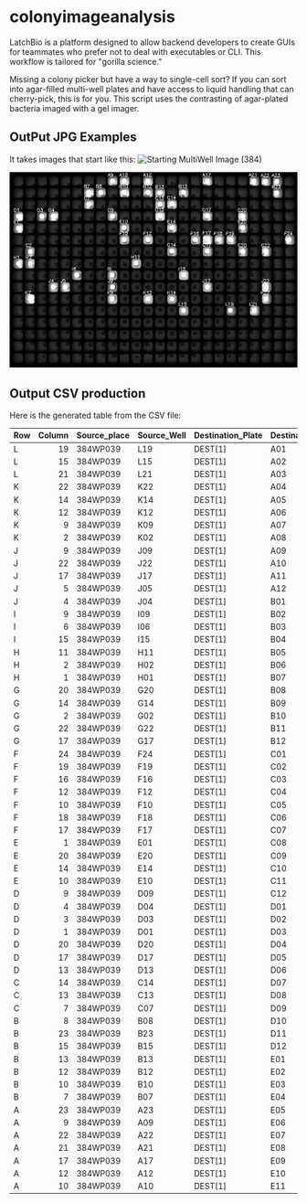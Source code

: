 # colonyimageanalysis
LatchBio is a platform designed to allow backend developers to create GUIs for teammates who prefer not to deal with executables or CLI. This workflow is tailored for "gorilla science."

Missing a colony picker but have a way to single-cell sort? If you can sort into agar-filled multi-well plates and have access to liquid handling that can cherry-pick, this is for you. This script uses the contrasting of agar-plated bacteria imaged with a gel imager.

## OutPut JPG Examples
It takes images that start like this:
![Starting MultiWell Image (384)](testdata/pick/testdata/pick/384WP039_S3.jpg)

![After Processing MultiWell Image (384)](testdata/pick/384WP039_grid.jpg)

## Output CSV production
Here is the generated table from the CSV file:

| Row   |   Column | Source_place   | Source_Well   | Destination_Plate   | Destination_Well   |
|:------|---------:|:---------------|:--------------|:--------------------|:-------------------|
| L     |       19 | 384WP039       | L19           | DEST[1]             | A01                |
| L     |       15 | 384WP039       | L15           | DEST[1]             | A02                |
| L     |       21 | 384WP039       | L21           | DEST[1]             | A03                |
| K     |       22 | 384WP039       | K22           | DEST[1]             | A04                |
| K     |       14 | 384WP039       | K14           | DEST[1]             | A05                |
| K     |       12 | 384WP039       | K12           | DEST[1]             | A06                |
| K     |        9 | 384WP039       | K09           | DEST[1]             | A07                |
| K     |        2 | 384WP039       | K02           | DEST[1]             | A08                |
| J     |        9 | 384WP039       | J09           | DEST[1]             | A09                |
| J     |       22 | 384WP039       | J22           | DEST[1]             | A10                |
| J     |       17 | 384WP039       | J17           | DEST[1]             | A11                |
| J     |        5 | 384WP039       | J05           | DEST[1]             | A12                |
| J     |        4 | 384WP039       | J04           | DEST[1]             | B01                |
| I     |        9 | 384WP039       | I09           | DEST[1]             | B02                |
| I     |        6 | 384WP039       | I06           | DEST[1]             | B03                |
| I     |       15 | 384WP039       | I15           | DEST[1]             | B04                |
| H     |       11 | 384WP039       | H11           | DEST[1]             | B05                |
| H     |        2 | 384WP039       | H02           | DEST[1]             | B06                |
| H     |        1 | 384WP039       | H01           | DEST[1]             | B07                |
| G     |       20 | 384WP039       | G20           | DEST[1]             | B08                |
| G     |       14 | 384WP039       | G14           | DEST[1]             | B09                |
| G     |        2 | 384WP039       | G02           | DEST[1]             | B10                |
| G     |       22 | 384WP039       | G22           | DEST[1]             | B11                |
| G     |       17 | 384WP039       | G17           | DEST[1]             | B12                |
| F     |       24 | 384WP039       | F24           | DEST[1]             | C01                |
| F     |       19 | 384WP039       | F19           | DEST[1]             | C02                |
| F     |       16 | 384WP039       | F16           | DEST[1]             | C03                |
| F     |       12 | 384WP039       | F12           | DEST[1]             | C04                |
| F     |       10 | 384WP039       | F10           | DEST[1]             | C05                |
| F     |       18 | 384WP039       | F18           | DEST[1]             | C06                |
| F     |       17 | 384WP039       | F17           | DEST[1]             | C07                |
| E     |        1 | 384WP039       | E01           | DEST[1]             | C08                |
| E     |       20 | 384WP039       | E20           | DEST[1]             | C09                |
| E     |       14 | 384WP039       | E14           | DEST[1]             | C10                |
| E     |       10 | 384WP039       | E10           | DEST[1]             | C11                |
| D     |        9 | 384WP039       | D09           | DEST[1]             | C12                |
| D     |        4 | 384WP039       | D04           | DEST[1]             | D01                |
| D     |        3 | 384WP039       | D03           | DEST[1]             | D02                |
| D     |        1 | 384WP039       | D01           | DEST[1]             | D03                |
| D     |       20 | 384WP039       | D20           | DEST[1]             | D04                |
| D     |       17 | 384WP039       | D17           | DEST[1]             | D05                |
| D     |       13 | 384WP039       | D13           | DEST[1]             | D06                |
| C     |       14 | 384WP039       | C14           | DEST[1]             | D07                |
| C     |       13 | 384WP039       | C13           | DEST[1]             | D08                |
| C     |        7 | 384WP039       | C07           | DEST[1]             | D09                |
| B     |        8 | 384WP039       | B08           | DEST[1]             | D10                |
| B     |       23 | 384WP039       | B23           | DEST[1]             | D11                |
| B     |       15 | 384WP039       | B15           | DEST[1]             | D12                |
| B     |       13 | 384WP039       | B13           | DEST[1]             | E01                |
| B     |       12 | 384WP039       | B12           | DEST[1]             | E02                |
| B     |       10 | 384WP039       | B10           | DEST[1]             | E03                |
| B     |        7 | 384WP039       | B07           | DEST[1]             | E04                |
| A     |       23 | 384WP039       | A23           | DEST[1]             | E05                |
| A     |        9 | 384WP039       | A09           | DEST[1]             | E06                |
| A     |       22 | 384WP039       | A22           | DEST[1]             | E07                |
| A     |       21 | 384WP039       | A21           | DEST[1]             | E08                |
| A     |       17 | 384WP039       | A17           | DEST[1]             | E09                |
| A     |       12 | 384WP039       | A12           | DEST[1]             | E10                |
| A     |       10 | 384WP039       | A10           | DEST[1]             | E11                |
